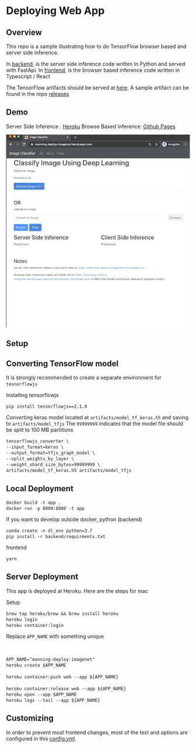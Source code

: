 # Deploying Web App

## Overview 

This repo is a sample illustrating how to do TensorFlow browser based and server side inference.

In [backend](backend), is the server side inference code written in Python and served with FastApi.
In [frontend](frontend), is the browser based inference code written in Typescript / React 

The TensorFlow artifacts should be served at [here](backend/artifacts).
A sample artifact can be found in the repo [releases](https://github.com/reshamas/deploying-web-app/releases/tag/1.0.0-tfjs) 

## Demo 

Server Side Inference : [Heroku](https://manning-deploy-imagenet.herokuapp.com/)
Browse Based Inference: [Github Pages](https://reshamas.github.io/deploying-web-app/)


![Demo](assets/demo.gif)


## Setup



## Converting TensorFlow model

It is strongly recommended to create a separate environment for `tesnorflowjs`

Installing tensorflowjs 
``` 
pip install tensorflowjs==2.1.0
```

Converting keras model located at `artifacts/model_tf_keras.h5` and saving to `artifacts/model_tfjs`
The `99999999` indicates that the model file should be split to 100 MB partitions

```
tensorflowjs_converter \
--input_format=keras \
--output_format=tfjs_graph_model \
--split_weights_by_layer \
--weight_shard_size_bytes=99999999 \
artifacts/model_tf_keras.h5 artifacts/model_tfjs

```


## Local Deployment

```
docker build -t app .
docker run -p 8000:8000 -t app 
```

If you want to develop outside docker,
python (backend)
```
conda create -n dl_env python=3.7 
pip install -r backend/requirments.txt
```

frontend
```
yarn 
```


## Server Deployment

This app is deployed at Heroku.
Here are the steps for mac

Setup 
``` 
brew tap heroku/brew && brew install heroku
heroku login
heroku container:login
```

Replace `APP_NAME` with something unique
```


APP_NAME="manning-deploy-imagenet"
heroku create $APP_NAME

heroku container:push web --app ${APP_NAME}

heroku container:release web --app ${APP_NAME}
heroku open --app $APP_NAME
heroku logs --tail --app ${APP_NAME}
```

## Customizing
In order to prevent most frontend changes, most of the text and options are configured in this [config.yml](config.yaml).

